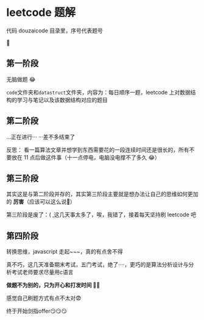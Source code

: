 # leetcode 题解

代码 douzaicode 目录里，序号代表题号

🤭

## 第一阶段

无脑做题 😂

`code`文件夹和`datastruct`文件夹，内容为：每日顺序一题，leetcode 上对数据结构的学习与笔记以及该数据结构对应的题目

## 第二阶段

...正在进行··· ···差不多结束了

反思： 看一篇算法文章并想学到东西需要花的一段连续时间还是很长的，所有不要放在 11 点后做这件事（十一点停电，电脑没电撑不了多久 😂）

## 第三阶段

其实这是与第二阶段并存的，其实第三阶段主要就是想办法让自己的思维如何更加的 **厉害**（应该可以这么说🤔）

第三阶段是废了：( ,这几天事太多了，唉，我错了，接着每天坚持刷 leetcode 吧

## 第四阶段

转换思维，javascript 走起~~~，真的有点舍不得

真不巧，这几天准备期末考试，五门考试，绝了····，更巧的是算法分析设计与分析考试老师要求尽量用c语言

**做题不为别的，只为开心和打发时间 🥴🤫**

感觉自己刷题方式有点不太对😨

终于开始剑指offer😏😏😏
